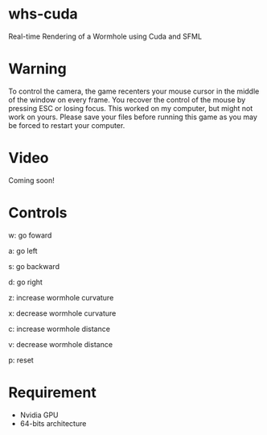 # whs-cuda
Real-time Rendering of a Wormhole using Cuda and SFML

# Warning
To control the camera, the game recenters your mouse cursor in the middle of the window on every frame. You recover the control of the mouse by pressing ESC or losing focus. This worked on my computer, but might not work on yours. Please save your files before running this game as you may be forced to restart your computer.

# Video
Coming soon!

# Controls
w: go foward

a: go left

s: go backward

d: go right

z: increase wormhole curvature

x: decrease wormhole curvature

c: increase wormhole distance

v: decrease wormhole distance

p: reset

# Requirement
- Nvidia GPU
- 64-bits architecture
